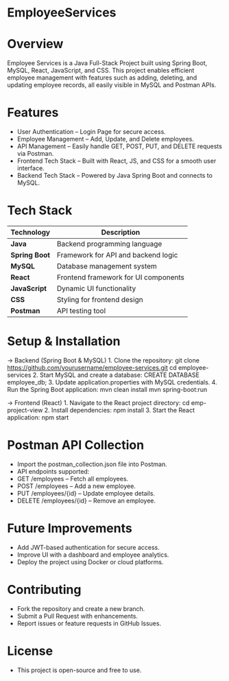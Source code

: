 # EmployeeServices

# Overview
Employee Services is a Java Full-Stack Project built using Spring Boot, MySQL, React, JavaScript, and CSS. This project enables efficient employee management with features such as adding, deleting, and updating employee records, all easily visible in MySQL and Postman APIs.

# Features 
-  User Authentication – Login Page for secure access.
-  Employee Management – Add, Update, and Delete employees.
-  API Management – Easily handle GET, POST, PUT, and DELETE requests via Postman.
-  Frontend Tech Stack – Built with React, JS, and CSS for a smooth user interface.
-  Backend Tech Stack – Powered by Java Spring Boot and connects to MySQL.

# Tech Stack 

| Technology  | Description                          |
|------------|--------------------------------------|
| **Java**   | Backend programming language        |
| **Spring Boot** | Framework for API and backend logic |
| **MySQL**  | Database management system         |
| **React**  | Frontend framework for UI components |
| **JavaScript** | Dynamic UI functionality       |
| **CSS**    | Styling for frontend design        |
| **Postman** | API testing tool                   |

# Setup & Installation
-> Backend (Spring Boot & MySQL)
    1. Clone the repository:
        git clone https://github.com/yourusername/employee-services.git
        cd employee-services
    2. Start MySQL and create a database:
        CREATE DATABASE employee_db;
    3. Update application.properties with MySQL credentials.
    4. Run the Spring Boot application:
        mvn clean install
        mvn spring-boot:run

-> Frontend (React)
    1. Navigate to the React project directory:
        cd emp-project-view
    2. Install dependencies:
        npm install
    3. Start the React application:
        npm start

# Postman API Collection
- Import the postman_collection.json file into Postman.
- API endpoints supported:
- GET /employees – Fetch all employees.
- POST /employees – Add a new employee.
- PUT /employees/{id} – Update employee details.
- DELETE /employees/{id} – Remove an employee.

# Future Improvements 
- Add JWT-based authentication for secure access.
- Improve UI with a dashboard and employee analytics.
- Deploy the project using Docker or cloud platforms.
  
# Contributing 
- Fork the repository and create a new branch.
- Submit a Pull Request with enhancements.
- Report issues or feature requests in GitHub Issues.

# License 
- This project is open-source and free to use.

